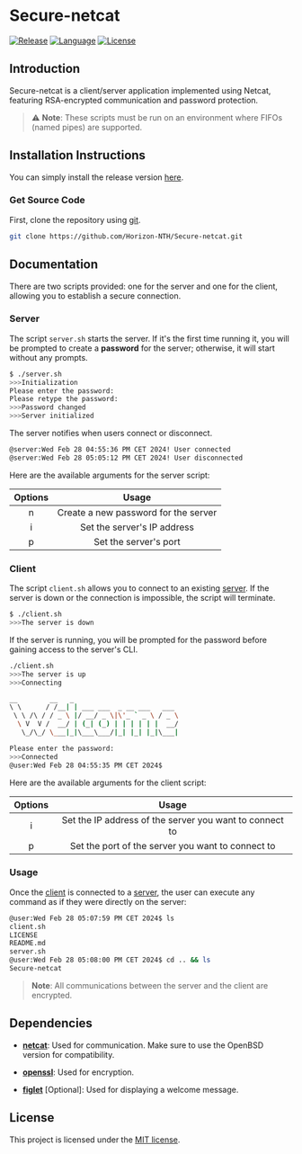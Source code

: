 # Secure-netcat

[![Release](https://img.shields.io/badge/Release-v1.0-blueviolet)](https://github.com/Horizon-NTH/Secure-netcat/releases)
[![Language](https://img.shields.io/badge/Language-Bash-0052cf)](https://en.wikipedia.org/wiki/Bash_(Unix_shell))
[![License](https://img.shields.io/badge/License-MIT-yellow)](LICENSE)

## Introduction

Secure-netcat is a client/server application implemented using Netcat, featuring RSA-encrypted communication and password protection.

> ⚠️ **Note**: These scripts must be run on an environment where FIFOs (named pipes) are supported.

## Installation Instructions

You can simply install the release version [here](https://github.com/Horizon-NTH/Secure-netcat/releases).

### Get Source Code

First, clone the repository using [git](https://git-scm.com).

```bash
git clone https://github.com/Horizon-NTH/Secure-netcat.git
```

## Documentation

There are two scripts provided: one for the server and one for the client, allowing you to establish a secure connection.

### Server

The script `server.sh` starts the server. If it's the first time running it, you will be prompted to create a 
**password** for the server; otherwise, it will start without any prompts.

```bash
$ ./server.sh
>>>Initialization
Please enter the password:
Please retype the password:
>>>Password changed
>>>Server initialized
```

The server notifies when users connect or disconnect.

```bash
@server:Wed Feb 28 04:55:36 PM CET 2024! User connected
@server:Wed Feb 28 05:05:12 PM CET 2024! User disconnected
```

Here are the available arguments for the server script:

| Options |                Usage                 |
|:-------:|:------------------------------------:|
|    n    | Create a new password for the server |
|    i    |     Set the server's IP address      |
|    p    |        Set the server's port         |

### Client

The script `client.sh` allows you to connect to an existing [server](#server). 
If the server is down or the connection is impossible, the script will terminate.

```bash
$ ./client.sh
>>>The server is down
```

If the server is running, you will be prompted for the password before gaining access to the server's CLI.

```bash
./client.sh
>>>The server is up
>>>Connecting

__        __   _
\ \      / /__| | ___ ___  _ __ ___   ___
 \ \ /\ / / _ \ |/ __/ _ \|\'_ ` _ \ / _ \
  \ V  V /  __/ | (_| (_) | | | | | |  __/
   \_/\_/ \___|_|\___\___/|_| |_| |_|\___|

Please enter the password:
>>>Connected
@user:Wed Feb 28 04:55:35 PM CET 2024$
```

Here are the available arguments for the client script:

| Options |                          Usage                          |
|:-------:|:-------------------------------------------------------:|
|    i    | Set the IP address of the server you want to connect to |
|    p    |    Set the port of the server you want to connect to    |

### Usage

Once the [client](#client) is connected to a [server](#server), 
the user can execute any command as if they were directly on the server:

```bash
@user:Wed Feb 28 05:07:59 PM CET 2024$ ls
client.sh
LICENSE
README.md
server.sh
@user:Wed Feb 28 05:08:00 PM CET 2024$ cd .. && ls
Secure-netcat
```

> **Note**: All communications between the server and the client are encrypted.

## Dependencies

- **[netcat](https://en.wikipedia.org/wiki/Netcat)**: Used for communication. Make sure to use the OpenBSD version for compatibility.

- **[openssl](https://www.openssl.org)**: Used for encryption.

- **[figlet](https://en.wikipedia.org/wiki/FIGlet)** [Optional]: Used for displaying a welcome message.

## License

This project is licensed under the [MIT license](LICENSE).